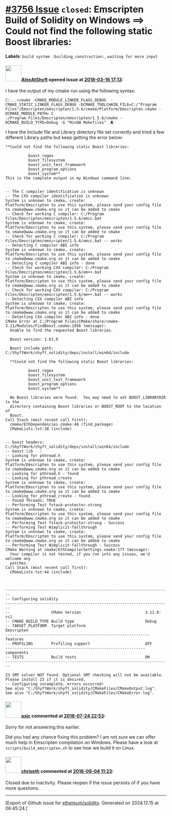 # [\#3756 Issue](https://github.com/ethereum/solidity/issues/3756) `closed`: Emscripten Build of Solidity on Windows ==> Could not find the following static Boost libraries: 
**Labels**: `build system :building_construction:`, `waiting for more input`


#### <img src="https://avatars.githubusercontent.com/u/36717564?u=6871896d8dbd3d48ca506d3cc13d3b88686dc664&v=4" width="50">[AlexAtShyft](https://github.com/AlexAtShyft) opened issue at [2018-03-16 17:13](https://github.com/ethereum/solidity/issues/3756):

I have the output of my cmake run using the following syntax:
```
C:...>cmake -CMAKE_MODULE_LINKER_FLAGS_DEBUG  -CMAKE_STATIC_LINKER_FLAGS_DEBUG -DCMAKE_TOOLCHAIN_FILE=C:/"Program Files"/Emscripten/emscripten/1.5.6/cmake/Platform/Emscripten.cmake -DCMAKE_MODULE_PATH= C
:/Program Files/Emscripten/emscripten/1.5.6/cmake -DCMAKE_BUILD_TYPE=Debug -G "MinGW Makefiles" .�
```
  I have the Include file and Library directory file set correctly and tried a few different Library paths but keep getting the error below:
```
**Could not find the following static Boost libraries:

          boost_regex
          boost_filesystem
          boost_unit_test_framework
          boost_program_options
          boost_system**
This is the complete output in my Windows command line:
                                                                                                                              

-- The C compiler identification is unknown
-- The CXX compiler identification is unknown
System is unknown to cmake, create:
Platform/Emscripten to use this system, please send your config file to cmake@www.cmake.org so it can be added to cmake
-- Check for working C compiler: C:/Program Files/Emscripten/emscripten/1.5.6/emcc.bat
System is unknown to cmake, create:
Platform/Emscripten to use this system, please send your config file to cmake@www.cmake.org so it can be added to cmake
-- Check for working C compiler: C:/Program Files/Emscripten/emscripten/1.5.6/emcc.bat -- works
-- Detecting C compiler ABI info
System is unknown to cmake, create:
Platform/Emscripten to use this system, please send your config file to cmake@www.cmake.org so it can be added to cmake
-- Detecting C compiler ABI info - done
-- Check for working CXX compiler: C:/Program Files/Emscripten/emscripten/1.5.6/em++.bat
System is unknown to cmake, create:
Platform/Emscripten to use this system, please send your config file to cmake@www.cmake.org so it can be added to cmake
-- Check for working CXX compiler: C:/Program Files/Emscripten/emscripten/1.5.6/em++.bat -- works
-- Detecting CXX compiler ABI info
System is unknown to cmake, create:
Platform/Emscripten to use this system, please send your config file to cmake@www.cmake.org so it can be added to cmake
-- Detecting CXX compiler ABI info - done
CMake Error at C:/Program Files/CMake/share/cmake-3.11/Modules/FindBoost.cmake:1956 (message):
  Unable to find the requested Boost libraries.

  Boost version: 1.61.0

  Boost include path: C:/ShyftWork/shyft_solidity/deps/install/win64/include

  **Could not find the following static Boost libraries:

          boost_regex
          boost_filesystem
          boost_unit_test_framework
          boost_program_options
          boost_system**

  No Boost libraries were found.  You may need to set BOOST_LIBRARYDIR to the
  directory containing Boost libraries or BOOST_ROOT to the location of
  Boost.
Call Stack (most recent call first):
  cmake/EthDependencies.cmake:48 (find_package)
  CMakeLists.txt:38 (include)


-- boost headers: C:/ShyftWork/shyft_solidity/deps/install/win64/include
-- boost lib   :
-- Looking for pthread.h
System is unknown to cmake, create:
Platform/Emscripten to use this system, please send your config file to cmake@www.cmake.org so it can be added to cmake
-- Looking for pthread.h - found
-- Looking for pthread_create
System is unknown to cmake, create:
Platform/Emscripten to use this system, please send your config file to cmake@www.cmake.org so it can be added to cmake
-- Looking for pthread_create - found
-- Found Threads: TRUE
-- Performing Test fstack-protector-strong
System is unknown to cmake, create:
Platform/Emscripten to use this system, please send your config file to cmake@www.cmake.org so it can be added to cmake
-- Performing Test fstack-protector-strong - Success
-- Performing Test Wimplicit-fallthrough
System is unknown to cmake, create:
Platform/Emscripten to use this system, please send your config file to cmake@www.cmake.org so it can be added to cmake
-- Performing Test Wimplicit-fallthrough - Success
CMake Warning at cmake/EthCompilerSettings.cmake:177 (message):
  Your compiler is not tested, if you run into any issues, we'd welcome any
  patches.
Call Stack (most recent call first):
  CMakeLists.txt:44 (include)



------------------------------------------------------------------------
-- Configuring solidity
------------------------------------------------------------------------
--                  CMake Version                            3.11.0-rc1
-- CMAKE_BUILD_TYPE Build type                               Debug
-- TARGET_PLATFORM  Target platform                          Emscripten
--------------------------------------------------------------- features
-- PROFILING        Profiling support                        OFF
------------------------------------------------------------- components
-- TESTS            Build tests                              ON
------------------------------------------------------------------------

Z3 SMT solver NOT found. Optional SMT checking will not be available. Please install Z3 if it is desired.
-- Configuring incomplete, errors occurred!
See also "C:/ShyftWork/shyft_solidity/CMakeFiles/CMakeOutput.log".
See also "C:/ShyftWork/shyft_solidity/CMakeFiles/CMakeError.log".
```

#### <img src="https://avatars.githubusercontent.com/u/20340?v=4" width="50">[axic](https://github.com/axic) commented at [2018-07-24 22:53](https://github.com/ethereum/solidity/issues/3756#issuecomment-407577716):

Sorry for not answering this earlier.

Did you had any chance fixing this problem? I am not sure we can offer much help in Emscripten compilation on Windows. Please have a look at `scripts/build_emscripten.sh` to see how we build it on Linux.

#### <img src="https://avatars.githubusercontent.com/u/9073706?v=4" width="50">[chriseth](https://github.com/chriseth) commented at [2018-09-04 11:23](https://github.com/ethereum/solidity/issues/3756#issuecomment-418331186):

Closed due to inactivity. Please reopen if the issue persists of if you have more questions.


-------------------------------------------------------------------------------



[Export of Github issue for [ethereum/solidity](https://github.com/ethereum/solidity). Generated on 2024.12.15 at 06:45:24.]
